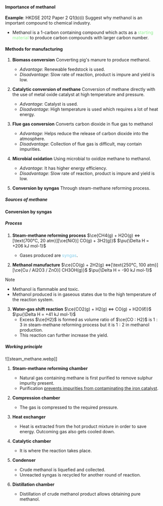 #### Importance of methanol
**Example**: HKDSE 2012 Paper 2 Q1(b)(i)
Suggest why methanol is an important compound to chemical industry.
- Methanol is a 1-carbon containing compound which acts as a <span style="color: lightgreen">starting material</span> to produce carbon compounds with larger carbon number.

#### Methods for manufacturing
1. **Biomass conversion**
   Converting pig's manure to produce methanol.
	- *Advantage*: Renewable feedstock is used.
	- *Disadvantage*: Slow rate of reaction, product is impure and yield is low.

2. **Catalytic conversion of methane**
   Conversion of methane directly with the use of metal oxide catalyst at high temperature and pressure.
	- *Advantage*: Catalyst is used.
	- *Disadvantage*: High temperature is used which requires a lot of heat energy.

3. **Flue gas conversion**
   Converts carbon dioxide in flue gas to methanol
	- *Advantage*: Helps reduce the release of carbon dioxide into the atmosphere.
	- *Disadvantage*: Collection of flue gas is difficult, may contain impurities.

4. **Microbial oxidation**
   Using microbial to oxidize methane to methanol.
	- *Advantage*: It has higher energy efficiency.
	- *Disadvantage*: Slow rate of reaction, product is impure and yield is low.

5. **Conversion by syngas**
   Through steam-methane reforming process.

##### Sources of methane



#### Conversion by syngas
##### Process
1. **Steam-methane reforming process**
   $\ce{CH4(g) + H2O(g) <=>[\text{700°C, 20 atm}][\ce{NiO}] CO(g) + 3H2(g)}$          $\pu{\Delta H = +206 kJ mol-1}$
	- Gases produced are <span style="color: skyblue">syngas</span>.

2. **Methanol manufacture**
   $\ce{CO(g) + 2H2(g) <=>[\text{250°C, 100 atm}][\ce{Cu / Al2O3 / ZnO}] CH3OH(g)}$          $\pu{\Delta H = -90 kJ mol-1}$

> [!note]
> - Methanol is flammable and toxic.
> - Methanol produced is in gaseous states due to the high temperature of the reaction system.

3. **Water-gas shift reaction**
   $\ce{CO2(g) + H2(g) <=> CO(g) + H2O(ℓ)}$          $\pu{\Delta H = +41 kJ mol-1}$
	- Excess $\ce{H2}$ is formed as volume ratio of $\ce{CO : H2}$ is $1:3$ in steam-methane reforming process but it is $1:2$ in methanol production.
	- This reaction can further increase the yield.

##### Working principle
![[steam_methane.webp]]

1. **Steam-methane reforming chamber**
	- Natural gas containing methane is first purified to remove sulphur impurity present.
	- Purification <u>prevents impurities from contaminating the iron catalyst</u>.

2. **Compression chamber**
	- The gas is compressed to the required pressure.

3. **Heat exchanger**
	- Heat is extracted from the hot product mixture in order to save energy. Outcoming gas also gets cooled down.

4. **Catalytic chamber**
	- It is where the reaction takes place.

5. **Condenser**
	- Crude methanol is liquefied and collected.
	- Unreacted syngas is recycled for another round of reaction.

6. **Distillation chamber**
	- Distillation of crude methanol product allows obtaining pure methanol.
